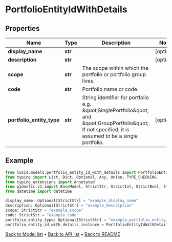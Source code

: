 # PortfolioEntityIdWithDetails

## Properties
Name | Type | Description | Notes
------------ | ------------- | ------------- | -------------
**display_name** | **str** |  | [optional] 
**description** | **str** |  | [optional] 
**scope** | **str** | The scope within which the portfolio or portfolio group lives. | 
**code** | **str** | Portfolio name or code. | 
**portfolio_entity_type** | **str** | String identifier for portfolio e.g. \&quot;SinglePortfolio\&quot; and \&quot;GroupPortfolio\&quot;. If not specified, it is assumed to be a single portfolio. | [optional] 
## Example

```python
from lusid.models.portfolio_entity_id_with_details import PortfolioEntityIdWithDetails
from typing import List, Dict, Optional, Any, Union, TYPE_CHECKING
from typing_extensions import Annotated
from pydantic.v1 import BaseModel, StrictStr, StrictInt, StrictBool, StrictFloat, StrictBytes, Field, validator, ValidationError, conlist, constr
from datetime import datetime

display_name: Optional[StrictStr] = "example_display_name"
description: Optional[StrictStr] = "example_description"
scope: StrictStr = "example_scope"
code: StrictStr = "example_code"
portfolio_entity_type: Optional[StrictStr] = "example_portfolio_entity_type"
portfolio_entity_id_with_details_instance = PortfolioEntityIdWithDetails(display_name=display_name, description=description, scope=scope, code=code, portfolio_entity_type=portfolio_entity_type)

```

[Back to Model list](../README.md#documentation-for-models) &#8226; [Back to API list](../README.md#documentation-for-api-endpoints) &#8226; [Back to README](../README.md)

